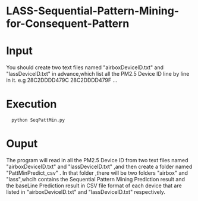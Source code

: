 # LASS-Sequential-Pattern-Mining-for-Consequent-Pattern

# Input
You should create two text files named "airboxDeviceID.txt" and "lassDeviceID.txt" in advance,which list all the PM2.5 Device ID line by line in it.
e.g
28C2DDDD479C
28C2DDDD479F
...

# Execution
```
  python SeqPattMin.py
```

# Ouput 
The program will read in all the PM2.5 Device ID from two text files named "airboxDeviceID.txt" and "lassDeviceID.txt" ,and then create a folder named "PattMinPredict_csv" . In that folder ,there will be two folders "airbox" and "lass",whcih contains the Sequential Pattern Mining Prediction result and the baseLine Prediction result in CSV file format of each device that are listed in "airboxDeviceID.txt" and "lassDeviceID.txt" respectively.
